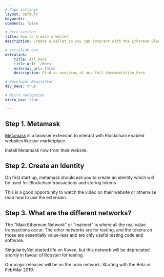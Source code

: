 ```yaml
---
# Page settings
layout: default
keywords:
comments: false

# Hero section
title: How to Create a Wallet
description: Create a wallet so you can interact with the Ethereum Blockchain

# extralink box
extralink:
    title: All Docs
    title_url: '/docs'
    external_url: false
    description: Find an overview of our full documentation here.

# Developer Newsletter
dev_news: true

# Micro navigation
micro_nav: true

---
```


## Step 1. Metamask

[Metamask](https://metamask.io/) is a browser extension to interact with Blockchain enabled websites like our marketplace.

Install Metamask now from their website.

## Step 2. Create an Identity

On first start up, metamask should ask you to create an identity which will be used for Blockchain transactions and storing tokens.

This is a good opportunity to watch the video on their website or otherwise read how to use the extension.

## Step 3. What are the different networks?

The "Main Ethereum Network" or "mainnet" is where all the real value transactions occur. The other networks are for testing, and
the tokens on those are essentially value-less and are only useful testing code and software.

SingularityNet started life on Kovan, but this network will be deprecated shortly in favour of Ropsten for testing.

Our major releases will be on the main network. Starting with the Beta in Feb/Mar 2019.